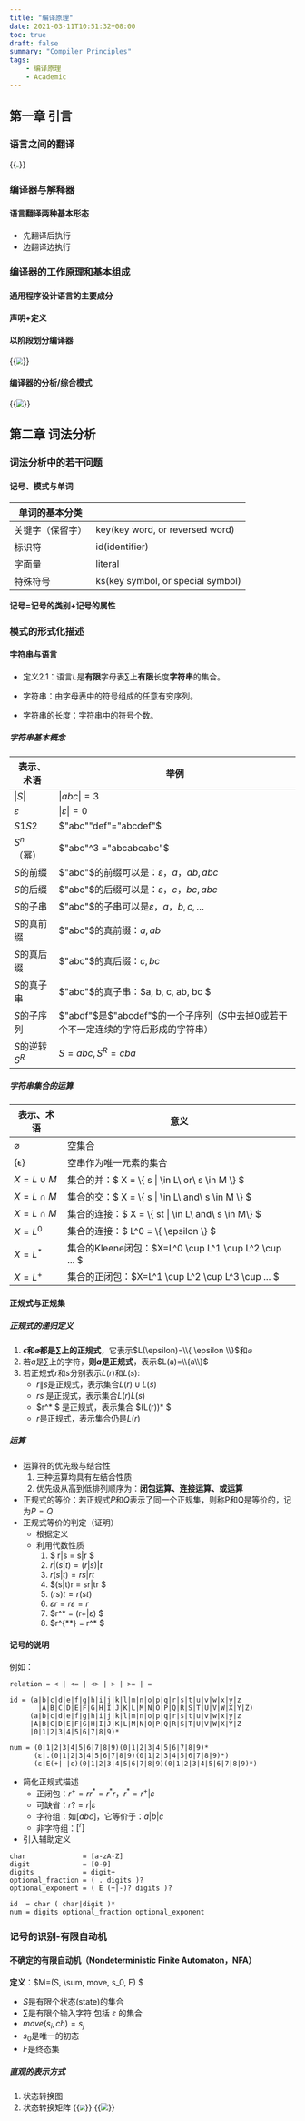 ```yaml
---
title: "编译原理"
date: 2021-03-11T10:51:32+08:00
toc: true
draft: false
summary: "Compiler Principles" 
tags:
    - 编译原理
    - Academic
---
```


## 第一章 引言

### 语言之间的翻译

{{<image src="https://files.catbox.moe/wi466j.png" position="center" style="zoom: 30% ;">}}

### 编译器与解释器

#### 语言翻译两种基本形态

- 先翻译后执行
- 边翻译边执行

### 编译器的工作原理和基本组成

#### 通用程序设计语言的主要成分

**声明+定义**

#### 以阶段划分编译器

{{<image src="https://files.catbox.moe/javh21.png" position="center" style="zoom: 70% ;">}}

#### 编译器的分析/综合模式

{{<image src="https://files.catbox.moe/phca02.png" position="center" style="zoom: 80% ;">}}

## 第二章 词法分析

### 词法分析中的若干问题

#### 记号、模式与单词

| 单词的基本分类 | |
| -- | -- |
| 关键字（保留字） | key(key word, or reversed word) |
| 标识符 | id(identifier) |
| 字面量 | literal |
| 特殊符号 | ks(key symbol, or special symbol)|

**记号=记号的类别+记号的属性**

### 模式的形式化描述

#### 字符串与语言

- 定义2.1：语言$L$是**有限**字母表$\sum$上**有限**长度**字符串**的集合。

- 字符串：由字母表中的符号组成的任意有穷序列。
- 字符串的长度：字符串中的符号个数。

##### 字符串基本概念

| 表示、术语 | 举例 |
| -- | -- |
| $\|S\|$ | $\|abc\|= 3$ |
| $\varepsilon$ | $\| \varepsilon\| = 0$ |
| $S1S2$ | $"abc""def"="abcdef"$ |
| $S^n$（幂）| $"abc"^3 ="abcabcabc"$ |
| $S$的前缀 | $"abc"$的前缀可以是：$ε，a，ab, abc$ |
| $S$的后缀 | $"abc"$的后缀可以是：$ε，c，bc, abc$ |
| $S$的子串 | $"abc"$的子串可以是$ε，a，b, c, …$|
| $S$的真前缀 | $"abc"$的真前缀：$a, ab$ |
| $S$的真后缀 | $"abc"$的真后缀：$c, bc$ |
| $S$的真子串 | $"abc"$的真子串：$a, b, c, ab, bc $ |
| $S$的子序列 | $"abdf"$是$"abcdef"$的一个子序列（$S$中去掉$0$或若干个不一定连续的字符后形成的字符串）|
| $S$的逆转$S^R$ | $S=abc,S^R=cba$ |

##### 字符串集合的运算

| 表示、术语 | 意义 |
| -- | -- |
| $\varnothing$ | 空集合 |
| $\{\epsilon\}$ | 空串作为唯一元素的集合 |
| $X = L \cup M$ | 集合的并：$ X = \\{ s \| \in L\ or\ s \in M \\} $|
| $X = L \cap M$ | 集合的交：$ X = \\{ s \| \in L\ and\ s \in M \\} $|
| $X = L \cap M$ | 集合的连接：$ X = \\{ st \| \in L\ and\ s \in M\\} $|
| $X = L^0$ | 集合的连接：$ L^0 = \\{ \epsilon \\} $|
| $X = L^*$ | 集合的Kleene闭包：$X=L^0 \cup L^1 \cup L^2 \cup ... $ |
| $X = L^+$ | 集合的正闭包：$X=L^1 \cup L^2 \cup L^3 \cup ... $ |


#### 正规式与正规集

##### 正规式的递归定义

1. **$\epsilon$和$\varnothing$都是$\sum$上的正规式**，它表示$L(\epsilon)=\\{ \epsilon \\}$和$\varnothing$
2. 若$a$是$\sum$上的字符，**则$a$是正规式**，表示$L(a)=\\{a\\}$
3. 若正规式$r$和$s$分别表示$L(r)$和$L(s)$:
    - $r \| s$是正规式，表示集合$L(r)\cup L(s)$
    - $rs$ 是正规式，表示集合$L(r)L(s)$
    - $r^* $ 是正规式，表示集合 $(L(r))* $
    - $r$是正规式，表示集合仍是$L(r)$

##### 运算

- 运算符的优先级与结合性
    1. 三种运算均具有左结合性质
    2. 优先级从高到低排列顺序为：**闭包运算、连接运算、或运算**
- 正规式的等价：若正规式$P$和$Q$表示了同一个正规集，则称P和Q是等价的，记为$P=Q$
- 正规式等价的判定（证明）
    - 根据定义
    - 利用代数性质
        1. $ r|s = s|r $
        2. $r|(s|t) = (r|s)|t$
        3. $r(s|t) = rs|rt$
        4. $(s|t)r = sr|tr $
        5. $(rs)t = r(st)$
        6. $εr = rε = r$
        7. $r^* = (r+|ε) $
        8. $r^{\*\*} = r^* $

#### 记号的说明

例如：

```
relation = < | <= | <> | > | >= | =

id = (a|b|c|d|e|f|g|h|i|j|k|l|m|n|o|p|q|r|s|t|u|v|w|x|y|z
       |A|B|C|D|E|F|G|H|I|J|K|L|M|N|O|P|Q|R|S|T|U|V|W|X|Y|Z)
     (a|b|c|d|e|f|g|h|i|j|k|l|m|n|o|p|q|r|s|t|u|v|w|x|y|z
     |A|B|C|D|E|F|G|H|I|J|K|L|M|N|O|P|Q|R|S|T|U|V|W|X|Y|Z
     |0|1|2|3|4|5|6|7|8|9)*

num = (0|1|2|3|4|5|6|7|8|9)(0|1|2|3|4|5|6|7|8|9)*
      (ε|.(0|1|2|3|4|5|6|7|8|9)(0|1|2|3|4|5|6|7|8|9)*)
      (ε|E(+|-|ε)(0|1|2|3|4|5|6|7|8|9)(0|1|2|3|4|5|6|7|8|9)*)
```

- 简化正规式描述
    - 正闭包：$r^+ = rr^* = r^* r，r^* = r^+|ε$
    - 可缺省：$r?=r|ε$
    - 字符组：如$[abc]$，它等价于：$a|b|c$
    - 非字符组：$[^r]$
- 引入辅助定义
```
char              = [a-zA-Z]
digit             = [0-9]
digits            = digit+
optional_fraction = ( . digits )?
optional_exponent = ( E (+|-)? digits )?

id  = char ( char|digit )*
num = digits optional_fraction optional_exponent
```

### 记号的识别-有限自动机

#### 不确定的有限自动机（Nondeterministic Finite Automaton，NFA）

**定义**：$M=(S, \sum, move, s_0, F) $
- $S$是有限个状态(state)的集合
- $\sum$是有限个输入字符 包括 $ε$ 的集合
- $move(s_i, ch)=s_j$
- $s_0$是唯一的初态
- $F$是终态集

##### 直观的表示方式
1. 状态转换图
2. 状态转换矩阵
{{<image src="https://files.catbox.moe/7xnams.png" position="center" style="zoom: 60% ;">}}
{{<image src="https://files.catbox.moe/xlnj3y.png" position="center" style="zoom: 80% ;">}}


